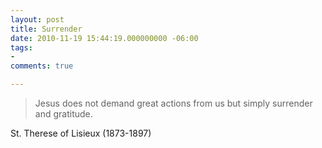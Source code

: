 ```yaml
---
layout: post
title: Surrender
date: 2010-11-19 15:44:19.000000000 -06:00
tags:
- 
comments: true

---
```

<blockquote>Jesus does not demand great actions from us but simply surrender and gratitude.</p></blockquote>
<div class="attribution">St. Therese of Lisieux (1873-1897)</div>
